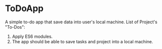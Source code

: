 # ToDoApp
 A simple to-do app that save data into user's local machine.
List of Project's "To-Dos":

1. Apply ES6 modules.
2. The app should be able to save tasks and project into a local machine.